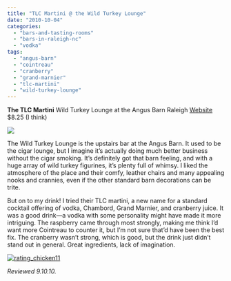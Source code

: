 ```yaml
---
title: "TLC Martini @ the Wild Turkey Lounge"
date: "2010-10-04"
categories:
  - "bars-and-tasting-rooms"
  - "bars-in-raleigh-nc"
  - "vodka"
tags:
  - "angus-barn"
  - "cointreau"
  - "cranberry"
  - "grand-marnier"
  - "tlc-martini"
  - "wild-turkey-lounge"
---
```


**The TLC Martini** Wild Turkey Lounge at the Angus Barn Raleigh [Website](http://www.angusbarn.com/turkey.htm) $8.25 (I think)

![](http://www.thegourmez.com/gourmez/photos/tlcmartini.jpg)

The Wild Turkey Lounge is the upstairs bar at the Angus Barn. It used to be the cigar lounge, but I imagine it’s actually doing much better business without the cigar smoking. It’s definitely got that barn feeling, and with a huge array of wild turkey figurines, it’s plenty full of whimsy. I liked the atmosphere of the place and their comfy, leather chairs and many appealing nooks and crannies, even if the other standard barn decorations can be trite.

But on to my drink! I tried their TLC martini, a new name for a standard cocktail offering of vodka, Chambord, Grand Marnier, and cranberry juice. It was a good drink—a vodka with some personality might have made it more intriguing. The raspberry came through most strongly, making me think I’d want more Cointreau to counter it, but I’m not sure that’d have been the best fix. The cranberry wasn’t strong, which is good, but the drink just didn’t stand out in general. Great ingredients, lack of imagination.




<div class="caption">

[![](http://s3.amazonaws.com/thegourmez-wpmedia/2009/02/rating_chicken11.gif "rating_chicken11")](http://s3.amazonaws.com/thegourmez-wpmedia/2009/02/rating_chicken11.gif)</div>


_Reviewed 9.10.10._
